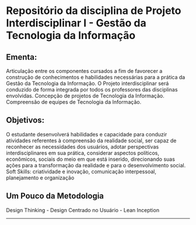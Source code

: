 # Repositório da disciplina de Projeto Interdisciplinar I - Gestão da Tecnologia da Informação

## Ementa:
Articulação entre os componentes cursados a fim de favorecer a construção de conhecimentos e habilidades necessárias para a prática da Gestão da Tecnologia da Informação. O Projeto interdisciplinar será conduzido de forma integrada por todos os professores das disciplinas envolvidas. Concepção de projetos de Tecnologia da Informação. Compreensão de equipes de Tecnologia da Informação.


## Objetivos:
O estudante desenvolverá habilidades e capacidade para conduzir atividades referentes à compreensão da realidade social, ser capaz de reconhecer as necessidades dos usuários, adotar perspectivas interdisciplinares em sua prática, considerar aspectos políticos, econômicos, sociais do meio em que está inserido, direcionando suas ações para a transformação da realidade e para o desenvolvimento social. Soft Skills: criatividade e inovação, comunicação interpessoal, planejamento e organização

## Um Pouco da Metodologia

Design Thinking - Design Centrado no Usuário - Lean Inception

----------------------------


